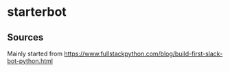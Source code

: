 # starterbot

## Sources
Mainly started from https://www.fullstackpython.com/blog/build-first-slack-bot-python.html

